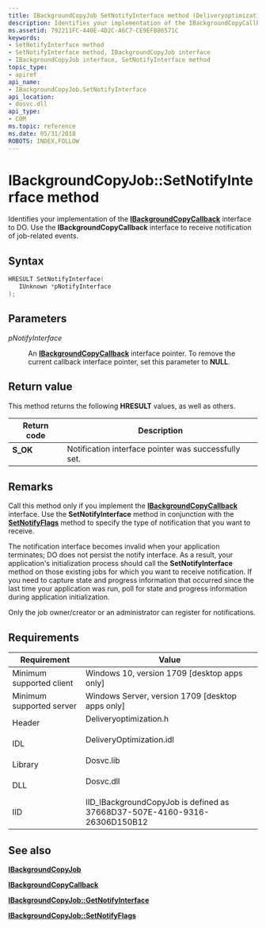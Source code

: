 ```yaml
---
title: IBackgroundCopyJob SetNotifyInterface method (Deliveryoptimization.h)
description: Identifies your implementation of the IBackgroundCopyCallback interface to DO. Use the IBackgroundCopyCallback interface to receive notification of job-related events.
ms.assetid: 792211FC-440E-4D2C-A6C7-CE9EFB86571C
keywords:
- SetNotifyInterface method
- SetNotifyInterface method, IBackgroundCopyJob interface
- IBackgroundCopyJob interface, SetNotifyInterface method
topic_type:
- apiref
api_name:
- IBackgroundCopyJob.SetNotifyInterface
api_location:
- dosvc.dll
api_type:
- COM
ms.topic: reference
ms.date: 05/31/2018
ROBOTS: INDEX,FOLLOW
---
```


# IBackgroundCopyJob::SetNotifyInterface method

Identifies your implementation of the [**IBackgroundCopyCallback**](ibackgroundcopycallback.md) interface to DO. Use the **IBackgroundCopyCallback** interface to receive notification of job-related events.

## Syntax


```C++
HRESULT SetNotifyInterface(
   IUnknown *pNotifyInterface
);
```



## Parameters

<dl> <dt>

*pNotifyInterface* 
</dt> <dd>

An [**IBackgroundCopyCallback**](ibackgroundcopycallback.md) interface pointer. To remove the current callback interface pointer, set this parameter to **NULL**.

</dd> </dl>

## Return value

This method returns the following **HRESULT** values, as well as others.



| Return code                                                                              | Description                                                     |
|------------------------------------------------------------------------------------------|-----------------------------------------------------------------|
| <dl> <dt>****S_OK****</dt> </dl> | Notification interface pointer was successfully set.<br/> |



 

## Remarks

Call this method only if you implement the [**IBackgroundCopyCallback**](ibackgroundcopycallback.md) interface. Use the **SetNotifyInterface** method in conjunction with the [**SetNotifyFlags**](ibackgroundcopyjob-setnotifyflags.md) method to specify the type of notification that you want to receive.

The notification interface becomes invalid when your application terminates; DO does not persist the notify interface. As a result, your application's initialization process should call the **SetNotifyInterface** method on those existing jobs for which you want to receive notification. If you need to capture state and progress information that occurred since the last time your application was run, poll for state and progress information during application initialization.

Only the job owner/creator or an administrator can register for notifications.

## Requirements



| Requirement | Value |
|-------------------------------------|-----------------------------------------------------------------------------------------------------|
| Minimum supported client<br/> | Windows 10, version 1709 \[desktop apps only\]<br/>                                           |
| Minimum supported server<br/> | Windows Server, version 1709 \[desktop apps only\]<br/>                                       |
| Header<br/>                   | <dl> <dt>Deliveryoptimization.h</dt> </dl>   |
| IDL<br/>                      | <dl> <dt>DeliveryOptimization.idl</dt> </dl> |
| Library<br/>                  | <dl> <dt>Dosvc.lib</dt> </dl>                |
| DLL<br/>                      | <dl> <dt>Dosvc.dll</dt> </dl>                |
| IID<br/>                      | IID_IBackgroundCopyJob is defined as 37668D37-507E-4160-9316-26306D150B12<br/>               |



## See also

<dl> <dt>

[**IBackgroundCopyJob**](ibackgroundcopyjob-.md)
</dt> <dt>

[**IBackgroundCopyCallback**](ibackgroundcopycallback.md)
</dt> <dt>

[**IBackgroundCopyJob::GetNotifyInterface**](ibackgroundcopyjob-getnotifyinterface.md)
</dt> <dt>

[**IBackgroundCopyJob::SetNotifyFlags**](ibackgroundcopyjob-setnotifyflags.md)
</dt> </dl>

 

 





